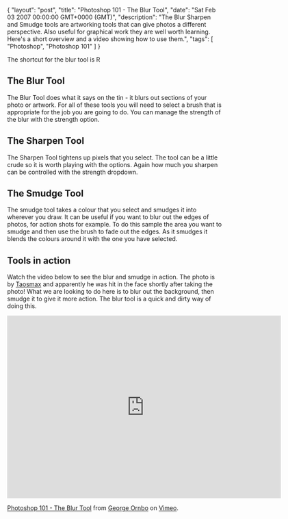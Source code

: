 {
  "layout": "post",
  "title": "Photoshop 101 - The Blur Tool",
  "date": "Sat Feb 03 2007 00:00:00 GMT+0000 (GMT)",
  "description": "The Blur Sharpen and Smudge tools are artworking tools that can give photos a different perspective. Also useful for graphical work they are well worth learning. Here's a short overview and a video showing how to use them.",
  "tags": [
    "Photoshop",
    "Photoshop 101"
  ]
}

The shortcut for the blur tool is R

## The Blur Tool

The Blur Tool does what it says on the tin - it blurs out sections of your photo or artwork. For all of these tools you will need to select a brush that is appropriate for the job you are going to do. You can manage the strength of the blur with the strength option.

## The Sharpen Tool

The Sharpen Tool tightens up pixels that you select. The tool can be a little crude so it is worth playing with the options. Again how much you sharpen can be controlled with the strength dropdown. 

## The Smudge Tool

The smudge tool takes a colour that you select and smudges it into wherever you draw. It can be useful if you want to blur out the edges of photos, for action shots for example. To do this sample the area you want to smudge and then use the brush to fade out the edges. As it smudges it blends the colours around it with the one you have selected. 

## Tools in action

Watch the video below to see the blur and smudge in action. The photo is by [Taosmax][1] and apparently he was hit in the face shortly after taking the photo! What we are looking to do here is to blur out the background, then smudge it to give it more action. The blur tool is a quick and dirty way of doing this.

<iframe src="http://player.vimeo.com/video/32933878?title=0&amp;byline=0&amp;portrait=0" width="640" height="427" frameborder="0" webkitAllowFullScreen mozallowfullscreen allowFullScreen></iframe><p><a href="http://vimeo.com/32933878">Photoshop 101 - The Blur Tool</a> from <a href="http://vimeo.com/shapeshed">George Ornbo</a> on <a href="http://vimeo.com">Vimeo</a>.</p>

 [1]: http://www.flickr.com/photos/taosmax/

